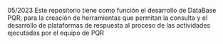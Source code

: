 05/2023
Este repositorio tiene como función el desarrollo de DataBase PQR, para la creación de herramientas que permitan la consulta y el desarrollo de plataformas de respuesta al proceso de las actividades ejecutadas por el equipo de PQR


